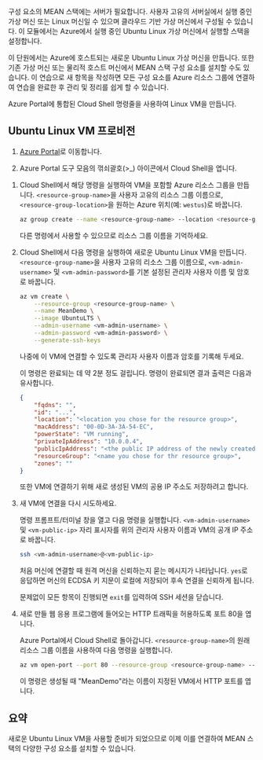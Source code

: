 구성 요소의 MEAN 스택에는 서버가 필요합니다. 사용자 고유의 서버실에서 실행 중인 가상 머신 또는 Linux 머신일 수 있으며 클라우드 기반 가상 머신에서 구성될 수 있습니다. 이 모듈에서는 Azure에서 실행 중인 Ubuntu Linux 가상 머신에서 실행할 스택을 설정합니다.

이 단원에서는 Azure에 호스트되는 새로운 Ubuntu Linux 가상 머신을 만듭니다. 또한 기존 가상 머신 또는 물리적 호스트 머신에서 MEAN 스택 구성 요소를 설치할 수도 있습니다. 이 연습으로 새 항목을 작성하면 모든 구성 요소를 Azure 리소스 그룹에 연결하여 연습을 완료한 후 관리 및 정리를 쉽게 할 수 있습니다.

Azure Portal에 통합된 Cloud Shell 명령줄을 사용하여 Linux VM을 만듭니다.

## <a name="provision-an-ubuntu-linux-vm"></a>Ubuntu Linux VM 프로비전

1. [Azure Portal](https://portal.azure.com?azure-portal=true)로 이동합니다.

1. Azure Portal 도구 모음의 꺾쇠괄호(>_) 아이콘에서 Cloud Shell을 엽니다.

<!---TODO: Update for sandbox--->
1. Cloud Shell에서 해당 명령을 실행하여 VM을 포함할 Azure 리소스 그룹을 만듭니다. `<resource-group-name>`을 사용자 고유의 리소스 그룹 이름으로, `<resource-group-location>`을 원하는 Azure 위치(예: `westus`)로 바꿉니다.


    ```bash
    az group create --name <resource-group-name> --location <resource-group-location>
    ```

    다른 명령에서 사용할 수 있으므로 리소스 그룹 이름을 기억하세요.

1. Cloud Shell에서 다음 명령을 실행하여 새로운 Ubuntu Linux VM을 만듭니다. `<resource-group-name>`을 사용자 고유의 리소스 그룹 이름으로, `<vm-admin-username>` 및 `<vm-admin-password>`를 기본 설정된 관리자 사용자 이름 및 암호로 바꿉니다.

    ```bash
    az vm create \
        --resource-group <resource-group-name> \
        --name MeanDemo \
        --image UbuntuLTS \
        --admin-username <vm-admin-username> \
        --admin-password <vm-admin-password> \
        --generate-ssh-keys
    ```

    나중에 이 VM에 연결할 수 있도록 관리자 사용자 이름과 암호를 기록해 두세요.

    이 명령은 완료되는 데 약 2분 정도 걸립니다. 명령이 완료되면 결과 출력은 다음과 유사합니다.

    ```json
    {
        "fqdns": "",
        "id": "...",
        "location": "<location you chose for the resource group>",
        "macAddress": "00-0D-3A-3A-54-EC",
        "powerState": "VM running",
        "privateIpAddress": "10.0.0.4",
        "publicIpAddress": "<the public IP address of the newly created machine>",
        "resourceGroup": "<name you chose for thr resource group>",
        "zones": ""
    }
    ```

    또한 VM에 연결하기 위해 새로 생성된 VM의 공용 IP 주소도 저장하려고 합니다.

1. 새 VM에 연결을 다시 시도하세요.

    명령 프롬프트/터미널 창을 열고 다음 명령을 실행합니다. `<vm-admin-username>` 및 `<vm-public-ip>` 자리 표시자를 위의 관리자 사용자 이름과 VM의 공개 IP 주소로 바꿉니다.

    ```bash
    ssh <vm-admin-username>@<vm-public-ip>
    ```

    처음 머신에 연결할 때 원격 머신을 신뢰하는지 묻는 메시지가 나타납니다. `yes`로 응답하면 머신의 ECDSA 키 지문이 로컬에 저장되어 후속 연결을 신뢰하게 됩니다.

    문제없이 모든 항목이 진행되면 `exit`를 입력하여 SSH 세션을 닫습니다.

1. 새로 만들 웹 응용 프로그램에 들어오는 HTTP 트래픽을 허용하도록 포트 80을 엽니다.

    Azure Portal에서 Cloud Shell로 돌아갑니다. `<resource-group-name>`의 원래 리소스 그룹 이름을 사용하여 다음 명령을 실행합니다.

    ``` bash
    az vm open-port --port 80 --resource-group <resource-group-name> --name MeanDemo
    ```

    이 명령은 생성될 때 "MeanDemo"라는 이름이 지정된 VM에서 HTTP 포트를 엽니다.

## <a name="summary"></a>요약

새로운 Ubuntu Linux VM을 사용할 준비가 되었으므로 이제 이를 연결하여 MEAN 스택의 다양한 구성 요소를 설치할 수 있습니다.